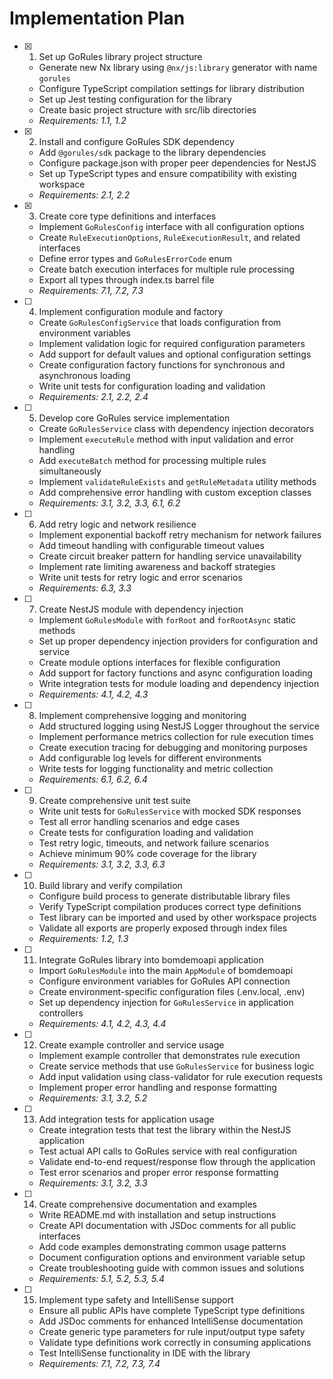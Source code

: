 # Implementation Plan

- [x] 1. Set up GoRules library project structure

  - Generate new Nx library using `@nx/js:library` generator with name `gorules`
  - Configure TypeScript compilation settings for library distribution
  - Set up Jest testing configuration for the library
  - Create basic project structure with src/lib directories
  - _Requirements: 1.1, 1.2_

- [x] 2. Install and configure GoRules SDK dependency

  - Add `@gorules/sdk` package to the library dependencies
  - Configure package.json with proper peer dependencies for NestJS
  - Set up TypeScript types and ensure compatibility with existing workspace
  - _Requirements: 2.1, 2.2_

- [x] 3. Create core type definitions and interfaces


  - Implement `GoRulesConfig` interface with all configuration options
  - Create `RuleExecutionOptions`, `RuleExecutionResult`, and related interfaces
  - Define error types and `GoRulesErrorCode` enum
  - Create batch execution interfaces for multiple rule processing
  - Export all types through index.ts barrel file
  - _Requirements: 7.1, 7.2, 7.3_

- [ ] 4. Implement configuration module and factory

  - Create `GoRulesConfigService` that loads configuration from environment variables
  - Implement validation logic for required configuration parameters
  - Add support for default values and optional configuration settings
  - Create configuration factory functions for synchronous and asynchronous loading
  - Write unit tests for configuration loading and validation
  - _Requirements: 2.1, 2.2, 2.4_

- [ ] 5. Develop core GoRules service implementation

  - Create `GoRulesService` class with dependency injection decorators
  - Implement `executeRule` method with input validation and error handling
  - Add `executeBatch` method for processing multiple rules simultaneously
  - Implement `validateRuleExists` and `getRuleMetadata` utility methods
  - Add comprehensive error handling with custom exception classes
  - _Requirements: 3.1, 3.2, 3.3, 6.1, 6.2_

- [ ] 6. Add retry logic and network resilience

  - Implement exponential backoff retry mechanism for network failures
  - Add timeout handling with configurable timeout values
  - Create circuit breaker pattern for handling service unavailability
  - Implement rate limiting awareness and backoff strategies
  - Write unit tests for retry logic and error scenarios
  - _Requirements: 6.3, 3.3_

- [ ] 7. Create NestJS module with dependency injection

  - Implement `GoRulesModule` with `forRoot` and `forRootAsync` static methods
  - Set up proper dependency injection providers for configuration and service
  - Create module options interfaces for flexible configuration
  - Add support for factory functions and async configuration loading
  - Write integration tests for module loading and dependency injection
  - _Requirements: 4.1, 4.2, 4.3_

- [ ] 8. Implement comprehensive logging and monitoring

  - Add structured logging using NestJS Logger throughout the service
  - Implement performance metrics collection for rule execution times
  - Create execution tracing for debugging and monitoring purposes
  - Add configurable log levels for different environments
  - Write tests for logging functionality and metric collection
  - _Requirements: 6.1, 6.2, 6.4_

- [ ] 9. Create comprehensive unit test suite

  - Write unit tests for `GoRulesService` with mocked SDK responses
  - Test all error handling scenarios and edge cases
  - Create tests for configuration loading and validation
  - Test retry logic, timeouts, and network failure scenarios
  - Achieve minimum 90% code coverage for the library
  - _Requirements: 3.1, 3.2, 3.3, 6.3_

- [ ] 10. Build library and verify compilation

  - Configure build process to generate distributable library files
  - Verify TypeScript compilation produces correct type definitions
  - Test library can be imported and used by other workspace projects
  - Validate all exports are properly exposed through index files
  - _Requirements: 1.2, 1.3_

- [ ] 11. Integrate GoRules library into bomdemoapi application

  - Import `GoRulesModule` into the main `AppModule` of bomdemoapi
  - Configure environment variables for GoRules API connection
  - Create environment-specific configuration files (.env.local, .env)
  - Set up dependency injection for `GoRulesService` in application controllers
  - _Requirements: 4.1, 4.2, 4.3, 4.4_

- [ ] 12. Create example controller and service usage

  - Implement example controller that demonstrates rule execution
  - Create service methods that use `GoRulesService` for business logic
  - Add input validation using class-validator for rule execution requests
  - Implement proper error handling and response formatting
  - _Requirements: 3.1, 3.2, 5.2_

- [ ] 13. Add integration tests for application usage

  - Create integration tests that test the library within the NestJS application
  - Test actual API calls to GoRules service with real configuration
  - Validate end-to-end request/response flow through the application
  - Test error scenarios and proper error response formatting
  - _Requirements: 3.1, 3.2, 3.3_

- [ ] 14. Create comprehensive documentation and examples

  - Write README.md with installation and setup instructions
  - Create API documentation with JSDoc comments for all public interfaces
  - Add code examples demonstrating common usage patterns
  - Document configuration options and environment variable setup
  - Create troubleshooting guide with common issues and solutions
  - _Requirements: 5.1, 5.2, 5.3, 5.4_

- [ ] 15. Implement type safety and IntelliSense support
  - Ensure all public APIs have complete TypeScript type definitions
  - Add JSDoc comments for enhanced IntelliSense documentation
  - Create generic type parameters for rule input/output type safety
  - Validate type definitions work correctly in consuming applications
  - Test IntelliSense functionality in IDE with the library
  - _Requirements: 7.1, 7.2, 7.3, 7.4_

